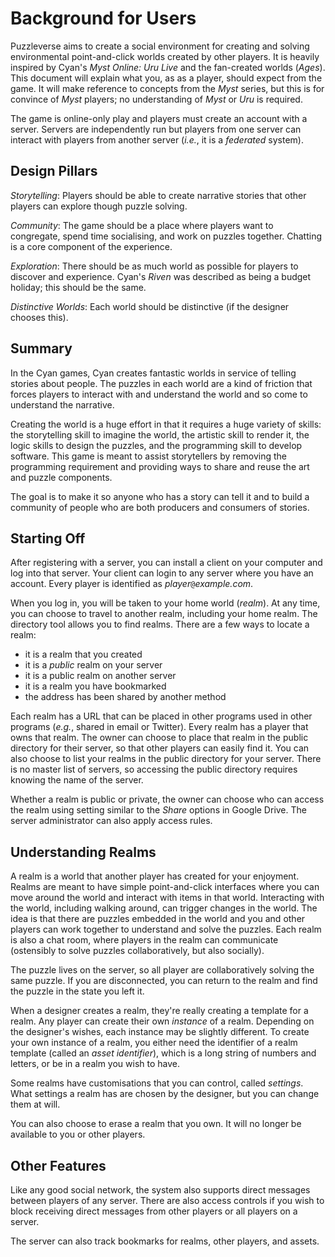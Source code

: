 # Background for Users
Puzzleverse aims to create a social environment for creating and solving
environmental point-and-click worlds created by other players. It is heavily
inspired by Cyan's _Myst Online: Uru Live_ and the fan-created worlds (_Ages_).
This document will explain what you, as as a player, should expect from the
game. It will make reference to concepts from the _Myst_ series, but this is
for convince of _Myst_ players; no understanding of _Myst_ or _Uru_ is
required.

The game is online-only play and players must create an account with a server.
Servers are independently run but players from one server can interact with
players from another server (_i.e._, it is a _federated_ system).

## Design Pillars
_Storytelling_: Players should be able to create narrative stories that other players can explore though puzzle solving.

_Community_: The game should be a place where players want to congregate, spend time socialising, and work on puzzles together. Chatting is a core component of the experience.

_Exploration_: There should be as much world as possible for players to discover and experience. Cyan's _Riven_ was described as being a budget holiday; this should be the same.

_Distinctive Worlds_: Each world should be distinctive (if the designer chooses this).

## Summary
In the Cyan games, Cyan creates fantastic worlds in service of telling stories
about people. The puzzles in each world are a kind of friction that forces
players to interact with and understand the world and so come to understand the
narrative.

Creating the world is a huge effort in that it requires a huge variety of
skills: the storytelling skill to imagine the world, the artistic skill to
render it, the logic skills to design the puzzles, and the programming skill to
develop software. This game is meant to assist storytellers by removing the
programming requirement and providing ways to share and reuse the art and
puzzle components.

The goal is to make it so anyone who has a story can tell it and to build a
community of people who are both producers and consumers of stories.

## Starting Off
After registering with a server, you can install a client on your computer and
log into that server. Your client can login to any server where you have an
account. Every player is identified as _player_`@`_example.com_.

When you log in, you will be taken to your home world (_realm_). At any time,
you can choose to travel to another realm, including your home realm. The
directory tool allows you to find realms. There are a few ways to locate a
realm:

- it is a realm that you created
- it is a _public_ realm on your server
- it is a public realm on another server
- it is a realm you have bookmarked
- the address has been shared by another method

Each realm has a URL that can be placed in other programs used in other
programs (_e.g._, shared in email or Twitter). Every realm has a player that
owns that realm. The owner can choose to place that realm in the public
directory for their server, so that other players can easily find it. You can
also choose to list your realms in the public directory for your server. There
is no master list of servers, so accessing the public directory requires
knowing the name of the server.

Whether a realm is public or private, the owner can choose who can access the
realm using setting similar to the _Share_ options in Google Drive. The server
administrator can also apply access rules.

## Understanding Realms
A realm is a world that another player has created for your enjoyment. Realms
are meant to have simple point-and-click interfaces where you can move around
the world and interact with items in that world. Interacting with the world,
including walking around, can trigger changes in the world. The idea is that
there are puzzles embedded in the world and you and other players can work
together to understand and solve the puzzles. Each realm is also a chat room,
where players in the realm can communicate (ostensibly to solve puzzles
collaboratively, but also socially).

The puzzle lives on the server, so all player are collaboratively solving the
same puzzle. If you are disconnected, you can return to the realm and find the
puzzle in the state you left it.

When a designer creates a realm, they're really creating a template for a
realm. Any player can create their own _instance_ of a realm. Depending on the
designer's wishes, each instance may be slightly different. To create your own
instance of a realm, you either need the identifier of a realm template (called
an _asset identifier_), which is a long string of numbers and letters, or be in
a realm you wish to have.

Some realms have customisations that you can control, called _settings_. What
settings a realm has are chosen by the designer, but you can change them at
will.

You can also choose to erase a realm that you own. It will no longer be
available to you or other players.

## Other Features
Like any good social network, the system also supports direct messages between
players of any server. There are also access controls if you wish to block
receiving direct messages from other players or all players on a server.

The server can also track bookmarks for realms, other players, and assets.
